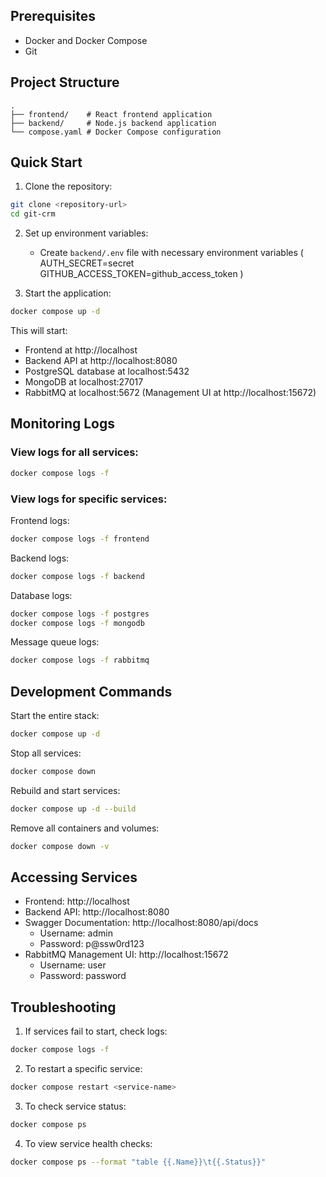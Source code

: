 ## Prerequisites

- Docker and Docker Compose
- Git

## Project Structure

```
.
├── frontend/    # React frontend application
├── backend/     # Node.js backend application
└── compose.yaml # Docker Compose configuration
```

## Quick Start

1. Clone the repository:

```bash
git clone <repository-url>
cd git-crm
```

2. Set up environment variables:

   - Create `backend/.env` file with necessary environment variables
     (
     AUTH_SECRET=secret
     GITHUB_ACCESS_TOKEN=github_access_token
     )

3. Start the application:

```bash
docker compose up -d
```

This will start:

- Frontend at http://localhost
- Backend API at http://localhost:8080
- PostgreSQL database at localhost:5432
- MongoDB at localhost:27017
- RabbitMQ at localhost:5672 (Management UI at http://localhost:15672)

## Monitoring Logs

### View logs for all services:

```bash
docker compose logs -f
```

### View logs for specific services:

Frontend logs:

```bash
docker compose logs -f frontend
```

Backend logs:

```bash
docker compose logs -f backend
```

Database logs:

```bash
docker compose logs -f postgres
docker compose logs -f mongodb
```

Message queue logs:

```bash
docker compose logs -f rabbitmq
```

## Development Commands

Start the entire stack:

```bash
docker compose up -d
```

Stop all services:

```bash
docker compose down
```

Rebuild and start services:

```bash
docker compose up -d --build
```

Remove all containers and volumes:

```bash
docker compose down -v
```

## Accessing Services

- Frontend: http://localhost
- Backend API: http://localhost:8080
- Swagger Documentation: http://localhost:8080/api/docs
  - Username: admin
  - Password: p@ssw0rd123
- RabbitMQ Management UI: http://localhost:15672
  - Username: user
  - Password: password

## Troubleshooting

1. If services fail to start, check logs:

```bash
docker compose logs -f
```

2. To restart a specific service:

```bash
docker compose restart <service-name>
```

3. To check service status:

```bash
docker compose ps
```

4. To view service health checks:

```bash
docker compose ps --format "table {{.Name}}\t{{.Status}}"
```
